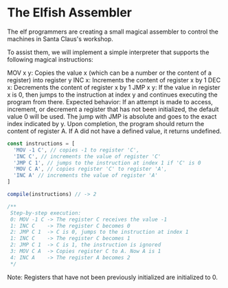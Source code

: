 # The Elfish Assembler

The elf programmers are creating a small magical assembler to control the machines in Santa Claus's workshop.

To assist them, we will implement a simple interpreter that supports the following magical instructions:

MOV x y: Copies the value x (which can be a number or the content of a register) into register y
INC x: Increments the content of register x by 1
DEC x: Decrements the content of register x by 1
JMP x y: If the value in register x is 0, then jumps to the instruction at index y and continues executing the program from there.
Expected behavior:
If an attempt is made to access, increment, or decrement a register that has not been initialized, the default value 0 will be used.
The jump with JMP is absolute and goes to the exact index indicated by y.
Upon completion, the program should return the content of register A. If A did not have a defined value, it returns undefined.

```js
const instructions = [
  'MOV -1 C', // copies -1 to register 'C',
  'INC C', // increments the value of register 'C'
  'JMP C 1', // jumps to the instruction at index 1 if 'C' is 0
  'MOV C A', // copies register 'C' to register 'A',
  'INC A' // increments the value of register 'A'
]

compile(instructions) // -> 2

/**
 Step-by-step execution:
 0: MOV -1 C -> The register C receives the value -1
 1: INC C    -> The register C becomes 0
 2: JMP C 1  -> C is 0, jumps to the instruction at index 1
 1: INC C    -> The register C becomes 1
 2: JMP C 1  -> C is 1, the instruction is ignored
 3: MOV C A  -> Copies register C to A. Now A is 1
 4: INC A    -> The register A becomes 2
 */
```

Note: Registers that have not been previously initialized are initialized to 0. 